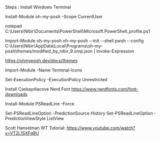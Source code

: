 Steps :
Install Windows Terminal

Install-Module oh-my-posh -Scope CurrentUser

notepad C:\Users\Nibir\Documents\PowerShell\Microsoft.PowerShell_profile.ps1

Import-Module oh-my-posh
oh-my-posh --init --shell pwsh --config C:\Users\Nibir\AppData\Local\Programs\oh-my-posh\themes/modified_by_nibir_9.omp.json | Invoke-Expression

https://ohmyposh.dev/docs/themes

Import-Module -Name Terminal-Icons

Set-ExecutionPolicy -ExecutionPolicy Unrestricted

Install Caskaydiacove Nerd Font 
https://www.nerdfonts.com/font-downloads

Install-Module PSReadLine -Force

Set-PSReadLineOption -PredictionSource History
Set-PSReadLineOption -PredictionViewStyle ListView

Scott Hanselman WT Tutorial: https://www.youtube.com/watch?v=VT2L1SXFq9U
